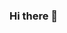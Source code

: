 ### Hi there 👋

<!--
**mcquo011/mcquo011** is a ✨ _special_ ✨ repository because its `README.md` (this file) appears on your GitHub profile.

Here are some ideas to get you started:

- 🔭 I’m currently working on getting my Fullstack Flex Web Development Certificate 
- 🌱 I’m currently learning about back-end development
- 👯 I’m looking to collaborate on back-end development projects, where I can learn about server-side programming, databases, and APIs
- 📫 How to reach me: omcquown@gmail.com
- 😄 Pronouns: she/her
- ⚡ Fun fact: I have a bachelors of science in fisheries biology. Ask me about it!
-->
